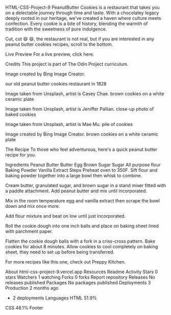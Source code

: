 HTML-CSS-Project-9
PeanutButter Cookies is a restaurant that takes you on a delectable journey through time and taste. With a chocolatey legacy deeply rooted in our heritage, we've created a haven where culture meets confection. Every cookie is a bite of history, blending the warmth of tradition with the sweetness of pure indulgence.

Cut, cut 😄 😄, the restaurant is not real, but if you are interested in any peanut butter cookies recipes, scroll to the bottom.

Live Preview
For a live preview, click here.

Credits
This project is part of The Odin Project curriculum.

Image created by Bing Image Creator.

our old peanut butter cookies restaurant in 1828

Image taken from Unsplash, artist is Casey Chae.
brown cookies on a white ceramic plate

Image taken from Unsplash, artist is Jeniffer Pallian.
close-up photo of baked cookies

Image taken from Unsplash, artist is Mae Mu.
pile of cookies

Image created by Bing Image Creator.
brown cookies on a white ceramic plate

The Recipe
To those who feel adventurous, here's a quick peanut butter recipe for you.

Ingredients
Peanut Butter
Butter
Egg
Brown Sugar
Sugar
All purpose flour
Baking Powder
Vanilla Extract
Steps
Preheat oven to 350F. Sift flour and baking powder together into a large bowl then whisk to combine.

Cream butter, granulated sugar, and brown sugar in a stand mixer fitted with a paddle attachment. Add peanut butter and mix until incorporated.

Mix in the room temperature egg and vanilla extract then scrape the bowl down and mix once more.

Add flour mixture and beat on low until just incorporated.

Roll the cookie dough into one inch balls and place on baking sheet lined with parchment paper.

Flatten the cookie dough balls with a fork in a criss-cross pattern. Bake cookies for about 8 minutes. Allow cookies to cool completely on baking sheet, they need to set up before being transferred.

For more recipes like this one, check out Preppy Kitchen.

About
html-css-project-9.vercel.app
Resources
 Readme
 Activity
Stars
 0 stars
Watchers
 1 watching
Forks
 0 forks
Report repository
Releases
No releases published
Packages
No packages published
Deployments
3
 Production 2 months ago
+ 2 deployments
Languages
HTML
51.9%
 
CSS
48.1%
Footer
